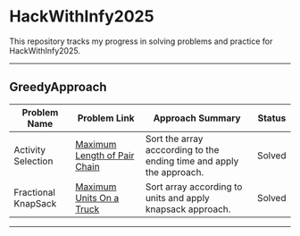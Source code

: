 # **HackWithInfy2025**

This repository tracks my progress in solving problems and practice for HackWithInfy2025.

---

## **GreedyApproach**

| Problem Name                 | Problem Link                                                                 | Approach Summary                                                  | Status         |
|------------------------------|------------------------------------------------------------------------------|-------------------------------------------------------------------|----------------|
| Activity Selection           | [Maximum Length of Pair Chain]([https://leetcode.com/problems/two-sum/](https://leetcode.com/problems/maximum-length-of-pair-chain/description/)) | Sort the array acccording to the ending time and apply the approach. | Solved         |
| Fractional KnapSack          | [Maximum Units On a Truck]([https://leetcode.com/problems/best-time-to-buy-and-sell-stock/](https://leetcode.com/problems/maximum-units-on-a-truck/description/)) | Sort array according to units and apply knapsack approach. | Solved |

---
